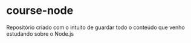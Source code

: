 # course-node
Repositório criado com o intuito de guardar todo o conteúdo que venho estudando sobre o Node.js
